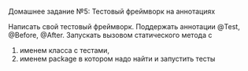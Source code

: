 Домашнее задание №5:
Тестовый фреймворк на аннотациях

Написать свой тестовый фреймворк. Поддержать аннотации @Test, @Before, @After. 
Запускать вызовом статического метода с 
1. именем класса с тестами, 
2. именем package в котором надо найти и запустить тесты